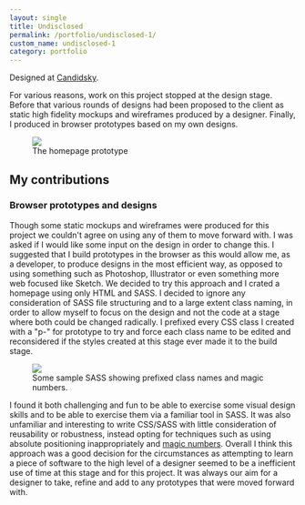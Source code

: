 ```yaml
---
layout: single
title: Undisclosed
permalink: /portfolio/undisclosed-1/
custom_name: undisclosed-1
category: portfolio
---
```


Designed at <a href="https://candidsky.com">Candidsky</a>.

For various reasons, work on this project stopped at the design stage. Before that various rounds of designs had been proposed to the client as static high fidelity mockups and wireframes produced by a designer. Finally, I produced in browser prototypes based on my own designs.

<figure class="portfolio__figure portfolio__figure--screenshot">
	<img src="{{ site-url }}/images/screenshots/undisclosed-1/undisclosed-proto.jpg">
	<figcaption>The homepage prototype</figcaption>
</figure>

<h2>My contributions</h2>

<div class="portfolio__skill">
	<h3 class="portfolio__subheading">Browser prototypes and designs</h3>
	<p>Though some static mockups and wireframes were produced for this project we couldn't agree on using any of them to move forward with. I was asked if I would like some input on the design in order to change this. I suggested that I build prototypes in the browser as this would allow me, as a developer, to produce designs in the most efficient way, as opposed to using something such as Photoshop, Illustrator or even something more web focused like Sketch. We decided to try this approach and I crated a homepage using only HTML and SASS. I decided to ignore any consideration of SASS file structuring and to a large extent class naming, in order to allow myself to focus on the design and not the code at a stage where both could be changed radically. I prefixed every CSS class I created with a "p-" for prototype to try and force each class name to be edited and reconsidered if the styles created at this stage ever made it to the build stage.</p>
	<figure class="portfolio__figure portfolio__figure--screenshot">
		<img class="portfolio__screenshot" src="{{ site-url }}/images/screenshots/undisclosed-1/code.png">
		<figcaption>Some sample SASS showing prefixed class names and magic numbers.</figcaption>
	</figure>
	<p>I found it both challenging and fun to be able to exercise some visual design skills and to be able to exercise them via a familiar tool in SASS. It was also unfamiliar and interesting to write CSS/SASS with little consideration of reusability or robustness, instead opting for techniques such as using absolute positioning inappropriately and <A href="https://css-tricks.com/magic-numbers-in-css/">magic numbers</a>. Overall I think this approach was a good decision for the circumstances as attempting to learn a piece of software to the high level of a designer seemed to be a inefficient use of time at this stage and for this project. It was always our aim for a designer to take, refine and add to any prototypes that were moved forward with.</p>
</div><!--/.portfolio__skill -->